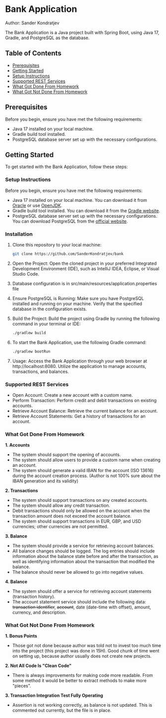 # Bank Application

Author: Sander Kondratjev

The Bank Application is a Java project built with Spring Boot, using Java 17, Gradle, and PostgreSQL as the database.

## Table of Contents

- [Prerequisites](#prerequisites)
- [Getting Started](#getting-started)
- [Setup Instructions](#setup-instructions)
- [Supported REST Services](#supported-rest-services)
- [What Got Done From Homework](#what-got-done-from-homework)
- [What Got Not Done From Homework](#what-got-not-done-from-homework)

## Prerequisites

Before you begin, ensure you have met the following requirements:

- Java 17 installed on your local machine.
- Gradle build tool installed.
- PostgreSQL database server set up with the necessary configurations.

## Getting Started

To get started with the Bank Application, follow these steps:

### Setup Instructions

Before you begin, ensure you have met the following requirements:

- Java 17 installed on your local machine. You can download it from [Oracle](https://www.oracle.com/java/technologies/javase-jdk17-downloads.html) or use [OpenJDK](https://openjdk.java.net/).
- Gradle build tool installed. You can download it from the [Gradle website](https://gradle.org/).
- PostgreSQL database server set up with the necessary configurations. You can download PostgreSQL from the [official website](https://www.postgresql.org/download/).

### Installation

1. Clone this repository to your local machine:

   ```bash
   git clone https://github.com/SanderKondratjev/bank
   
2. Open the Project: Open the cloned project in your preferred Integrated Development Environment (IDE), such as IntelliJ IDEA, Eclipse, or Visual Studio Code.
3. Database configuration is in src/main/resources/application.properties file
4. Ensure PostgreSQL is Running:
Make sure you have PostgreSQL installed and running on your machine.
Verify that the specified database in the configuration exists.
5. Build the Project: Build the project using Gradle by running the following command in your terminal or IDE:
   ```bash
   ./gradlew build
   
6. To start the Bank Application, use the following Gradle command:
   ```bash
   ./gradlew bootRun
   
7. Usage:
   Access the Bank Application through your web browser at http://localhost:8080.
   Utilize the application to manage accounts, transactions, and balances.

### Supported REST Services
- Open Account: Create a new account with a custom name.
- Perform Transaction: Perform credit and debit transactions on existing accounts.
- Retrieve Account Balance: Retrieve the current balance for an account.
- Retrieve Account Statements: Get a history of transactions for an account.

### What Got Done From Homework

**1. Accounts**
- The system should support the opening of accounts.
- The system should allow users to provide a custom name when creating an account.
- The system should generate a valid IBAN for the account (ISO 13616) during the account creation process. (Author is not 100% sure about the IBAN generation and its validity)

**2. Transactions**
- The system should support transactions on any created accounts.
- The system should allow any credit transaction.
- Debit transactions should only be allowed on the account when the transaction amount does not exceed the account balance.
- The system should support transactions in EUR, GBP, and USD currencies; other currencies are not permitted.

**3. Balance**
- The system should provide a service for retrieving account balances.
- All balance changes should be logged. The log entries should include information about the balance state before and after the transaction, as well as identifying information about the transaction that modified the balance.
- The balance should never be allowed to go into negative values.

**4. Balance**
- The system should offer a service for retrieving account statements
  (transaction history).
- The account statement service should include the following data: ~~transaction identifier~~, ~~account~~, date (date-time with offset), amount, currency, and description.

### What Got Not Done From Homework
**1. Bonus Points**
- Those got not done because author was told not to invest too much time into the project (this project was done in 15H). Good chunk of time went on setting up, because author usually does not create new projects.

**2. Not All Code Is "Clean Code"**
- There is always improvements for making code more readable. From some method it would be better to extract methods to make more "pieces".

**3. Transaction Integration Test Fully Operating**
- Assertion is not working correctly, as balance is not updated. This is commented out currently, but the file is in place.


   
